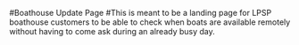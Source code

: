 #Boathouse Update Page
#This is meant to be a landing page for LPSP boathouse customers to be able to check when boats are available remotely without having to come ask during an already busy day. 
